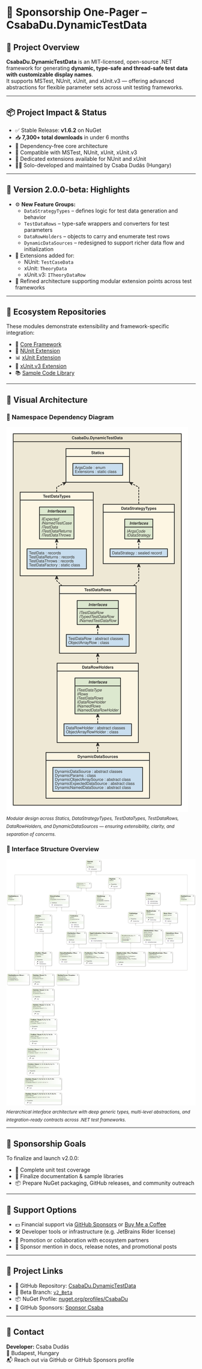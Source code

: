 # 📄 Sponsorship One-Pager – CsabaDu.DynamicTestData

## 🧠 Project Overview  
**CsabaDu.DynamicTestData** is an MIT-licensed, open-source .NET framework for generating **dynamic, type-safe and thread-safe test data with customizable display names**.  
It supports MSTest, NUnit, xUnit, and xUnit.v3 — offering advanced abstractions for flexible parameter sets across unit testing frameworks.

---

## 📦 Project Impact & Status  
- ✅ Stable Release: **v1.6.2** on NuGet  
- 📥 **7,300+ total downloads** in under 6 months  
- 🧵 Dependency-free core architecture  
- 🔗 Compatible with MSTest, NUnit, xUnit, xUnit.v3  
- 🧰 Dedicated extensions available for NUnit and xUnit  
- 👨‍💻 Solo-developed and maintained by Csaba Dudás (Hungary)

---

## 🚀 Version 2.0.0-beta: Highlights  
- ⚙️ **New Feature Groups:**
  - `DataStrategyTypes` – defines logic for test data generation and behavior  
  - `TestDataRows` – type-safe wrappers and converters for test parameters  
  - `DataRowHolders` – objects to carry and enumerate test rows  
  - `DynamicDataSources` – redesigned to support richer data flow and initialization
- 🔗 Extensions added for:
  - NUnit: `TestCaseData`  
  - xUnit: `TheoryData`  
  - xUnit.v3: `ITheoryDataRow`  
- 🧩 Refined architecture supporting modular extension points across test frameworks

---

## 🔗 Ecosystem Repositories  
These modules demonstrate extensibility and framework-specific integration:

- 🌟 [Core Framework](https://github.com/CsabaDu/CsabaDu.DynamicTestData)  
- 🧪 [NUnit Extension](https://github.com/CsabaDu/CsabaDu.DynamicTestData.NUnit)  
- 📊 [xUnit Extension](https://github.com/CsabaDu/CsabaDu.DynamicTestData.xUnit)  
- 🚀 [xUnit.v3 Extension](https://github.com/CsabaDu/CsabaDu.DynamicTestData.xUnit.v3)  
- 📚 [Sample Code Library](https://github.com/CsabaDu/CsabaDu.DynamicTestData.SampleCodes)

---

## 🧩 Visual Architecture

### 📐 Namespace Dependency Diagram

![Namespace Dependency Diagram](https://raw.githubusercontent.com/CsabaDu/CsabaDu.DynamicTestData/refs/heads/v2_Beta/_Images/CsabaDu_DynamicTestData_NameSpacesDependencies.svg)  
<sub>*Modular design across Statics, DataStrategyTypes, TestDataTypes, TestDataRows, DataRowHolders, and DynamicDataSources — ensuring extensibility, clarity, and separation of concerns.*</sub>

### 🧠 Interface Structure Overview  
![Interface Class Diagram](https://raw.githubusercontent.com/CsabaDu/CsabaDu.DynamicTestData/refs/heads/v2_Beta/_Images/ClassDiagrams_v2/v2_Interfaces_complete.png)  
<sub>*Hierarchical interface architecture with deep generic types, multi-level abstractions, and integration-ready contracts across .NET test frameworks.*</sub>

---

## 🎯 Sponsorship Goals  
To finalize and launch v2.0.0:
- 🧪 Complete unit test coverage  
- 📖 Finalize documentation & sample libraries  
- 📦 Prepare NuGet packaging, GitHub releases, and community outreach

---

## 🤝 Support Options  
- 💵 Financial support via [GitHub Sponsors](https://github.com/sponsors/CsabaDu) or [Buy Me a Coffee](https://www.buymeacoffee.com/csabadu)  
- 🛠 Developer tools or infrastructure (e.g. JetBrains Rider license)  
- 📣 Promotion or collaboration with ecosystem partners  
- 📌 Sponsor mention in docs, release notes, and promotional posts

---

## 🔗 Project Links  
- 🧪 GitHub Repository: [CsabaDu.DynamicTestData](https://github.com/CsabaDu/CsabaDu.DynamicTestData)  
- 🔬 Beta Branch: [`v2_Beta`](https://github.com/CsabaDu/CsabaDu.DynamicTestData/tree/v2_Beta)  
- 📦 NuGet Profile: [nuget.org/profiles/CsabaDu](https://www.nuget.org/profiles/CsabaDu)  
- 💖 GitHub Sponsors: [Sponsor Csaba](https://github.com/sponsors/CsabaDu)

---

## 🙌 Contact  
**Developer:** Csaba Dudás  
📍 Budapest, Hungary  
📬 Reach out via GitHub or GitHub Sponsors profile
